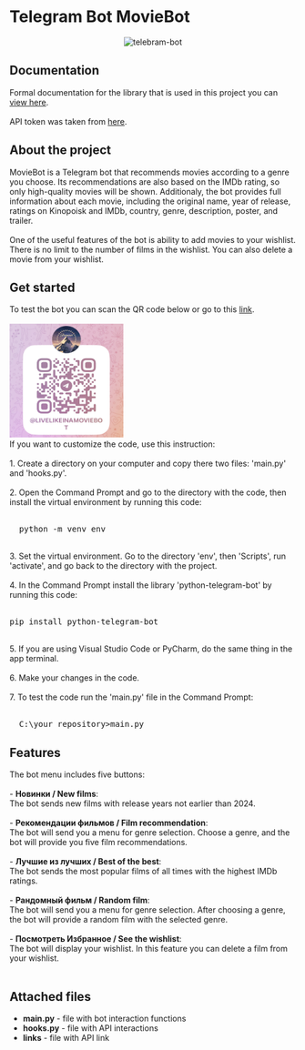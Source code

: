 <h1>Telegram Bot MovieBot</h1>
<div align='center'>
  <img src="https://static10.tgstat.ru/channels/_0/cf/cfc09bd1df9a6c9b386560c72e5170df.jpg" alt='telebram-bot' width='250' height='250'>
</div>

<h2>Documentation</h2>
Formal documentation for the library that is used in this project you can <a href='https://docs.python-telegram-bot.org/en/stable/index.html'>view here</a>.<br><br>
API token was taken from <a href='https://kinopoiskapiunofficial.tech/documentation/api/?ysclid=m9mioyr2y6157520274'>here</a>.

<h2>About the project</h2>
MovieBot is a Telegram bot that recommends movies according to a genre you choose. Its recommendations are also based on the IMDb 
rating, so only high-quality movies will be shown. Additionaly, the bot provides full information about each movie, including 
the original name, year of release, ratings on Kinopoisk and IMDb, country, genre, description, poster, and trailer.
<br><br>
One of the useful features of the bot is ability to add movies to your wishlist. There is no limit to the number of films 
in the wishlist. You can also delete a movie from your wishlist.

<h2>Get started</h2>
To test the bot you can scan the QR code below or go to this <a href='https://t.me/LiveLikeInAMovieBot'>link</a>.
<br><br><img src='image0.jpeg' width='200' height='200'><br>
If you want to customize the code, use this instruction:<br><br>
1. Create a directory on your computer and copy there two files: 'main.py' and 'hooks.py'.<br><br>
2. Open the Command Prompt and go to the directory with the code, then install the virtual environment by running this code:<br><br>
<pre>
  python -m venv env
</pre><br>
3. Set the virtual environment. Go to the directory 'env', then 'Scripts', run 'activate', and go back to the directory with the project.<br><br>
4. In the Command Prompt install the library 'python-telegram-bot' by running this code:<br><br>
<pre>
pip install python-telegram-bot
</pre><br>
5. If you are using Visual Studio Code or PyCharm, do the same thing in the app terminal.<br><br>
6. Make your changes in the code.<br><br>
7. To test the code run the 'main.py' file in the Command Prompt:<br><br>
<pre>
  C:\your_repository>main.py
</pre>

<h2>Features</h2>
The bot menu includes five buttons:<br><br>
- <b>Новинки / New films</b>:<br>
  The bot sends new films with release years not earlier than 2024.<br><br>
- <b>Рекомендации фильмов / Film recommendation</b>:<br>
  The bot will send you a menu for genre selection. Choose a genre, and the bot will provide you five film recommendations.<br><br>
- <b>Лучшие из лучших / Best of the best</b>:<br>
  The bot sends the most popular films of all times with the highest IMDb ratings.<br><br>
- <b>Рандомный фильм / Random film</b>:<br>
  The bot will send you a menu for genre selection. After choosing a genre, the bot will provide a random film with the selected genre.<br><br>
- <b>Посмотреть Избранное / See the wishlist</b>:<br>
  The bot will display your wishlist. In this feature you can delete a film from your wishlist.<br><br>

<h2>Attached files</h2>
<ul>
  <li>
    <b>main.py</b> - file with bot interaction functions
  </li>
  <li>
    <b>hooks.py</b> - file with API interactions
  </li>
  <li>
    <b>links</b> - file with API link
  </li>
</ul>
